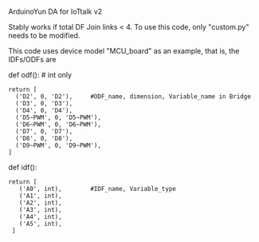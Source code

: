 ArduinoYun DA for IoTtalk v2

Stably works if total DF Join links < 4. To use this code, only "custom.py" needs to be modified.

This code uses device model "MCU\_board" as an example, that is, the IDFs/ODFs are


def odf():  # int only

    return [
      ('D2', 0, 'D2'),     #ODF_name, dimension, Variable_name in Bridge
      ('D3', 0, 'D3'),
      ('D4', 0, 'D4'),
      ('D5~PWM', 0, 'D5~PWM'),
      ('D6~PWM', 0, 'D6~PWM'),
      ('D7', 0, 'D7'),
      ('D8', 0, 'D8'),
      ('D9~PWM', 0, 'D9~PWM'),
    ]
    

def idf():

    return [
       ('A0', int),        #IDF_name, Variable_type
       ('A1', int),
       ('A2', int),
       ('A3', int),
       ('A4', int),
       ('A5', int),
     ]
